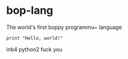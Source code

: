 bop-lang
========

The world's first boppy programmu~ language

`print "Hello, world!"`

inb4 python2
fuck you
